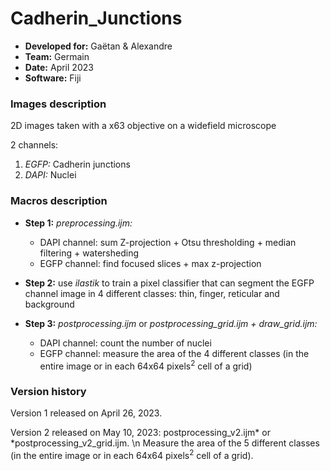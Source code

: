 # Cadherin_Junctions

* **Developed for:** Gaëtan & Alexandre
* **Team:** Germain
* **Date:** April 2023
* **Software:** Fiji


### Images description

2D images taken with a x63 objective on a widefield microscope

2 channels:
  1. *EGFP:* Cadherin junctions
  2. *DAPI:* Nuclei

### Macros description

* **Step 1:** *preprocessing.ijm:* 
  * DAPI channel: sum Z-projection + Otsu thresholding + median filtering + watersheding
  * EGFP channel: find focused slices + max z-projection
  
* **Step 2:** use *ilastik* to train a pixel classifier that can segment the EGFP channel image in 4 different classes: thin, finger, reticular and background

* **Step 3:** *postprocessing.ijm* or *postprocessing_grid.ijm + draw_grid.ijm:*
  * DAPI channel: count the number of nuclei
  * EGFP channel: measure the area of the 4 different classes (in the entire image or in each 64x64 pixels<sup>2</sup> cell of a grid)


### Version history

Version 1 released on April 26, 2023.

Version 2 released on May 10, 2023: postprocessing_v2.ijm* or *postprocessing_v2_grid.ijm.
\n Measure the area of the 5 different classes (in the entire image or in each 64x64 pixels<sup>2</sup> cell of a grid).

